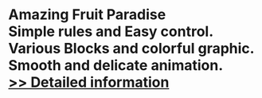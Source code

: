 # Amazing Fruit Paradise<br />Simple rules and Easy control. Various Blocks and colorful graphic. Smooth and delicate animation.<br />[>> Detailed information](https://secure.shareit.com/shareit/product.html?productid=300859120&affiliateid=200057808)
